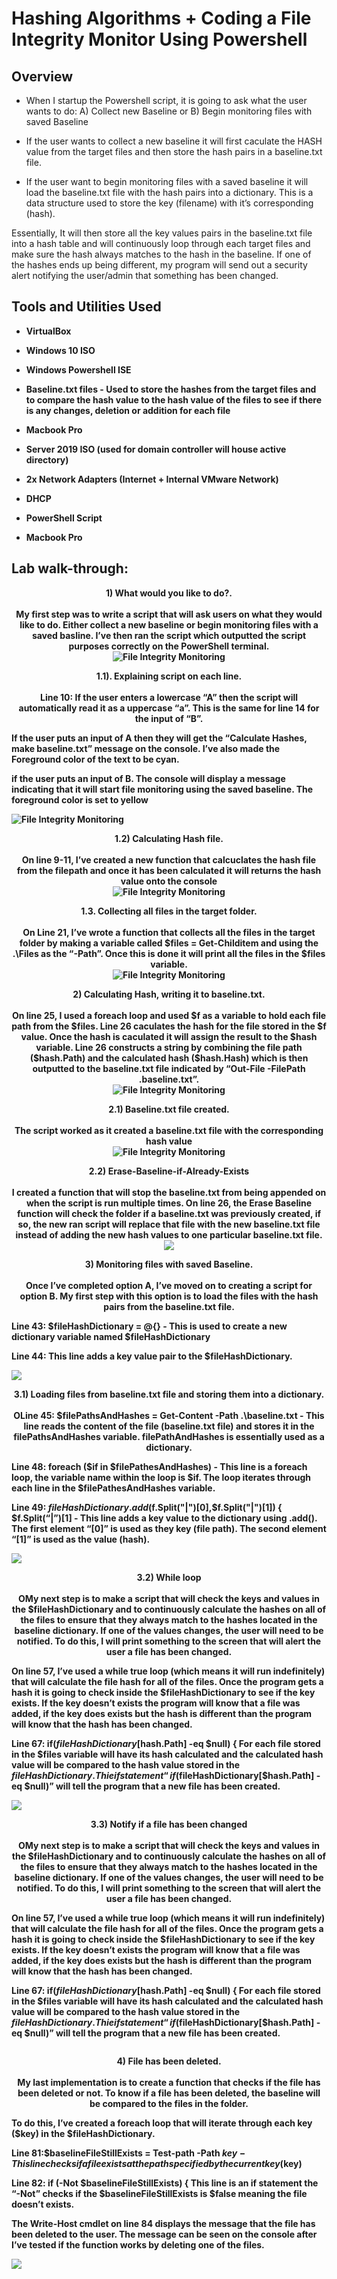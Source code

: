<p align="center">
<h1>Hashing Algorithms + Coding a File Integrity Monitor Using Powershell</h1>


<h2>Overview</h2>

- When I startup the Powershell script, it is going to ask what the user wants to do: A) Collect new Baseline or B) Begin monitoring files with saved Baseline

- If the user wants to collect a new baseline it will first caculate the HASH value from the target files and then store the hash pairs in a baseline.txt file.

- If the user want to begin monitoring files with a saved baseline it will load the baseline.txt file with the hash pairs into a dictionary. This is a data structure used to store the key (filename) with it’s corresponding (hash). 


Essentially, It will then store all the key values pairs in the baseline.txt file into a hash table and will continuously loop through each target files and make sure the hash always matches to the hash in the baseline. If one of the hashes ends up being different, my program will send out a security alert notifying the user/admin that something has been changed. 
<h2>Tools and Utilities Used</h2>

- <b>VirtualBox<b>
  
- <b>Windows 10 ISO</b>

- <b>Windows Powershell ISE</b>

- <b>Baseline.txt files - Used to store the hashes from the target files and to compare the hash value to the hash value of the files to see if there is any changes, deletion or addition for each file<b>

- <b>Macbook Pro<b>

- <b> Server 2019 ISO (used for domain controller will house active directory)<b>

- <b>2x Network Adapters (Internet + Internal VMware Network)<b>

- <b>DHCP<b>

- <b>PowerShell Script<b>

- <b>Macbook Pro<b>

<h2>Lab walk-through:</h2>

<p align="center">
1) What would you like to do?.  <br/>
<br>My first step was to write a script that will ask users on what they would like to do. Either collect a new baseline or begin monitoring files with a saved basline. I’ve then ran the script which outputted the script purposes correctly on the PowerShell terminal.<br>
  


<img src="https://i.imgur.com/n3DLkuw.jpeg" alt="File Integrity Monitoring"/>


<p align="center">
1.1). Explaining script on each line.  <br/>
<br>Line 10: If the user enters a lowercase “A” then the script will automatically read it as a uppercase “a”. This is the same for line 14 for the input of “B”.

If the user puts an input of A then they will get the “Calculate Hashes, make baseline.txt” message on the console. I’ve also made the Foreground color of the text to be cyan.

if the user puts an input of B. The console will display a message indicating that it will start file monitoring using the saved baseline. The foreground color is set to yellow<br>
  


<img src="https://i.imgur.com/42GiioY.jpeg" alt="File Integrity Monitoring"/>

<p align="center">
1.2) Calculating Hash file.  <br/>
<br>On line 9-11, I’ve created a new function that calcuclates the hash file from the filepath and once it has been calculated it will returns the hash value onto the console <br>
  


<img src="https://i.imgur.com/vMl621K.jpeg" alt="File Integrity Monitoring"/>

<p align="center">
1.3. Collecting all files in the target folder.   <br/>
<br>On Line 21, I’ve wrote a function that collects all the files in the target folder by making a variable called $files = Get-Childitem and using the .\Files as the  “-Path”. Once this is done it will print all the files in the $files variable. <br>
  


<img src="https://i.imgur.com/RaEp4Yg.jpeg" alt="File Integrity Monitoring"/>

<p align="center">
2) Calculating Hash, writing it to baseline.txt.   <br/>
<br>On line 25, I used a foreach loop and used $f as a variable to hold each file path from the $files. Line 26 caculates the hash for the file stored in the $f value. Once the hash is caculated it will assign the result to the $hash variable. 
Line 26 constructs a string by combining the file path ($hash.Path) and the calculated hash ($hash.Hash) which is then outputted to the baseline.txt file indicated by “Out-File -FilePath .baseline.txt”. <br>
  


<img src="https://i.imgur.com/hMMD1V1.jpeg" alt="File Integrity Monitoring"/>


<p align="center">
2.1) Baseline.txt file created.    <br/>
<br>The script worked as it created a baseline.txt file with the corresponding hash value <br>
  


<img src="https://i.imgur.com/bAfUlO6.jpeg" alt="File Integrity Monitoring"/>

<p align="center">
2.2) Erase-Baseline-if-Already-Exists   <br/>
<br>I created a function that will stop the baseline.txt from being appended on when the script is run multiple times. On line 26, the Erase Baseline function will check the folder if a baseline.txt was previously created, if so, the new ran script will replace that file with the new baseline.txt file instead of adding the new hash values to one particular baseline.txt file.<br>
  


<img src="https://i.imgur.com/lTPoYnn.jpeg"/>

<p align="center">
3) Monitoring files with saved Baseline.  <br/>
<br>Once I’ve completed option A, I’ve moved on to creating a script for option B. My first step with this option is to load the files with the hash pairs from the baseline.txt file.

Line 43: $fileHashDictionary = @{} - This is used to create a new dictionary variable named $fileHashDictionary

Line 44: This line adds a key value pair to the  $fileHashDictionary.<br>
  
<img src="https://i.imgur.com/fC1vRKj.jpeg"/>


<p align="center">
3.1) Loading files from baseline.txt file and storing them into a dictionary.
<br/>
<br>OLine 45: $filePathsAndHashes = Get-Content -Path .\baseline.txt - This line reads the content of the file (baseline.txt file) and stores it in the filePathsAndHashes variable. filePathAndHashes is essentially used as a dictionary.

Line 48: foreach ($if in $filePathesAndHashes) - This line is a foreach loop, the variable name within the loop is $if. The loop iterates through each line in the $filePathesAndHashes variable.

Line 49:  $fileHashDictionary.add($f.Split("|")[0],$f.Split("|")[1]) 
 { $f.Split(“|”)[1] - This line adds a key value to the dictionary using .add(). The first element “[0]” is used as they key (file path). The second element “[1]” is used as the value (hash).<br>
  


<img src="https://i.imgur.com/bsuo9cH.jpeg"/>



<p align="center">
3.2) While loop 
<br/>
<br>OMy next step is to make a script that will check the keys and values in the $fileHashDictionary and to continuously calculate the hashes on all of the files to ensure that they always match to the hashes located in the baseline dictionary. If one of the values changes, the user will need to be notified. To do this, I will print something to the screen that will alert the user a file has been changed.

On line 57, I’ve used a while true loop (which means it will run indefinitely) that will calculate the file hash for all of the files. Once the program gets a hash it is going to check inside the $fileHashDictionary to see if the key exists. If the key doesn’t exists the program will know that a file was added, if the key does exists but the hash is different than the program will know that the hash has been changed.

 Line 67: if($fileHashDictionary[$hash.Path] -eq $null) { 
For each file stored in the $files variable will have its hash calculated and the calculated hash value will be compared to the hash value stored in the $fileHashDictionary. Thie if statement “if($fileHashDictionary[$hash.Path] -eq $null)” will tell the program that a new file has been created.<br>
  


<img src="https://i.imgur.com/5huuAzR.jpeg"/>

<p align="center">
3.3) Notify if a file has been changed
<br/>
<br>OMy next step is to make a script that will check the keys and values in the $fileHashDictionary and to continuously calculate the hashes on all of the files to ensure that they always match to the hashes located in the baseline dictionary. If one of the values changes, the user will need to be notified. To do this, I will print something to the screen that will alert the user a file has been changed.

On line 57, I’ve used a while true loop (which means it will run indefinitely) that will calculate the file hash for all of the files. Once the program gets a hash it is going to check inside the $fileHashDictionary to see if the key exists. If the key doesn’t exists the program will know that a file was added, if the key does exists but the hash is different than the program will know that the hash has been changed.

 Line 67: if($fileHashDictionary[$hash.Path] -eq $null) { 
For each file stored in the $files variable will have its hash calculated and the calculated hash value will be compared to the hash value stored in the $fileHashDictionary. Thie if statement “if($fileHashDictionary[$hash.Path] -eq $null)” will tell the program that a new file has been created.<br>
  


<img src=""/>

<p align="center">
4) File has been deleted.
<br/>
<br>My last implementation is to create a function that checks if the file has been deleted or not. To know if a file has been deleted, the baseline will be compared to the files in the folder.

To do this, I’ve created a foreach loop that will iterate through each key ($key) in the $fileHashDictionary. 

Line 81:$baselineFileStillExists = Test-path -Path $key - This line checks if a file exists at the path specified by the current key ($key)

Line 82: if (-Not $baselineFileStillExists) {
This line is an if statement the “-Not” checks if the $baselineFileStillExists is $false meaning the file doesn’t exists. 

The Write-Host cmdlet on line 84 displays the message that the file has been deleted to the user. The message can be seen on the console after I’ve tested if the function works by deleting one of the files.<br>
  


<img src="https://i.imgur.com/JufoNNI.jpg"/>



  

